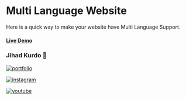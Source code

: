 # Multi Language Website

Here is a quick way to make your website have Multi Language Support.

#### [Live Demo](https://multilanguagewebsite.netlify.app/)



### Jihad Kurdo 🔗
[![portfolio](https://img.shields.io/badge/my_portfolio-FF4B2B?style=for-the-badge&logo=ko-fi&logoColor=white)](https://jihad.work)

[![instagram](https://img.shields.io/badge/instagram-0A66C2?style=for-the-badge&logo=instagram&logoColor=white)](https://www.instagram.com/9jihad6)

[![youtube](https://img.shields.io/badge/youtube-1DA1F2?style=for-the-badge&logo=youtube&logoColor=white)](https://www.youtube.com/channel/UC08BL7h-4rF77_UbVRlh9Hg)

